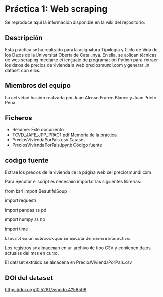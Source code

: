 # **Práctica 1: Web scraping**

Se reproduce aquí la información disponible en la wiki del repositorio:

## **Descripción**

Esta práctica se ha realizado para la asignatura Tipología y Ciclo de Vida de los Datos de la Universitat Oberta de Catalunya. En ella, se aplican técnicas de web scraping mediante el lenguaje de programación Python para extraer los datos de precios de vivienda la web preciosmundi.com y generar un dataset con ellos.

## **Miembros del equipo**

La actividad ha sido realizada por Juan Alonso Franco Blanco y Juan Prieto Pena.

## **Ficheros**

* Readme: Este documento
* TCVD_JAFB_JPP_PRAC1.pdf Memoria de la práctica
* PreciosViviendaPorPais.csv Dataset
* PreciosViviendaPorPais.ipynb Código fuente

## **código fuente**

Extrae los precios de la vivienda de la página web del preciosmundi.com 

Para ejecutar el script es necesario importar las siguientes librerías:

from bs4 import BeautifulSoup

import requests

import pandas as pd

import numpy as np

import time


El script es un notebook que se ejecuta de manera interactiva.

Los registros se almacenan en un archivo de tipo CSV y contienen datos actuales del mes en curso.

El dataset extraido se almacena en PreciosViviendaPorPais.csv

## **DOI del dataset**

https://doi.org/10.5281/zenodo.4256508
